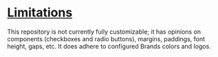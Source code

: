 # [Limitations](#limitations)

This repository is not currently fully customizable; it has opinions on components (checkboxes and radio buttons), margins, paddings, font height, gaps, etc. It does adhere to configured Brands colors and logos.
